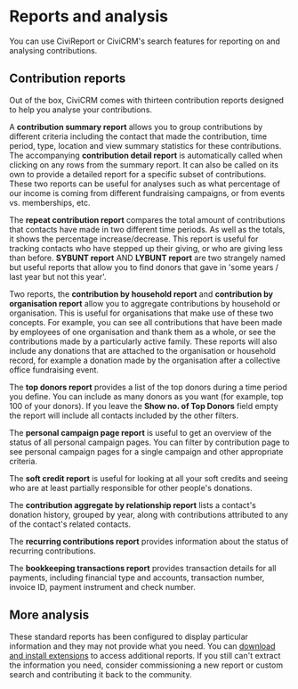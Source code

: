 # Reports and analysis

You can use CiviReport or CiviCRM's search features for reporting on and
analysing contributions.

## Contribution reports

Out of the box, CiviCRM comes with thirteen contribution reports
designed to help you analyse your contributions.

A **contribution summary report** allows you to group contributions by
different criteria including the contact that made the
contribution, time period, type, location and view summary statistics
for these contributions. The accompanying **contribution detail
report** is automatically called when clicking on any rows from the
summary report. It can also be called on its own to provide a detailed
report for a specific subset of contributions. These two reports can be
useful for analyses such as what percentage of our income is coming from
different fundraising campaigns, or from events vs. memberships, etc.

The **repeat contribution report** compares the total amount of
contributions that contacts have made in two different time periods. As
well as the totals, it shows the percentage increase/decrease. This
report is useful for tracking contacts who have stepped up their giving,
or who are giving less than before. **SYBUNT report** AND **LYBUNT report** are two
strangely named but useful reports that allow you to
find donors that gave in 'some years / last year but not this year'.

Two reports, the **contribution by household report** and **contribution
by organisation report** allow you to aggregate contributions by household or
organisation. This is useful for
organisations that make use of these two concepts. For example, you can
see all contributions that have been made by employees of one
organisation and thank them as a whole, or see the contributions made by
a particularly active family. These reports will also include any
donations that are attached to the organisation or household record, for
example a donation made by the organisation after a collective office
fundraising event.

The **top donors report** provides a list of the top donors during a time
period you define. You can include as many donors as you want (for
example, top 100 of your donors). If you leave the **Show no. of Top Donors**
field empty the report will include all contacts included by the other filters.  

The **personal campaign page report** is useful to get an overview of
the status of all personal campaign pages. You can filter by
contribution page to see personal campaign pages for a single campaign
and other appropriate criteria.

The **soft credit report** is useful for looking at all your soft
credits and seeing who are at least partially responsible for other
people's donations.

The **contribution aggregate by relationship report** lists a contact's
donation history, grouped by year, along with contributions attributed
to any of the contact's related contacts.

The **recurring contributions report** provides information about the
status of recurring contributions.

The **bookkeeping transactions report** provides transaction details for
all payments, including financial type and accounts, transaction number,
invoice ID, payment instrument and check number.

## More analysis

These standard reports has been configured to display particular information
and they may not provide what you need. You can
[download and install extensions](https://civicrm.org/extensions) to access
additional reports. If you still can't extract the information you need,
consider commissioning a new report or custom search and contributing it back
to the community. 
